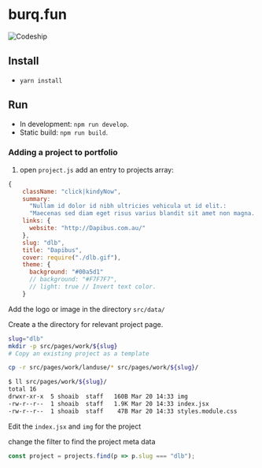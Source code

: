 # burq.fun

![Codeship](https://codeship.com/projects/6f19e9e0-16a4-0134-caf4-1e201d51eca6/status?branch=master)

## Install

- `yarn install`

## Run

- In development: `npm run develop`.
- Static build: `npm run build`.

### Adding a project to portfolio

1. open `project.js`
   add an entry to projects array:

```js
{
    className: "click|kindyNow",
    summary:
      "Nullam id dolor id nibh ultricies vehicula ut id elit.:
      "Maecenas sed diam eget risus varius blandit sit amet non magna. Morbi leo risus, porta ac consectetur ac, vestibulum at eros. Donec sed odio dui. Vestibulum id ligula porta felis euismod semper. Vivamus sagittis lacus vel augue laoreet rutrum faucibus dolor auctor.",
    links: {
      website: "http://Dapibus.com.au/"
    },
    slug: "dlb",
    title: "Dapibus",
    cover: require("./dlb.gif"),
    theme: {
      background: "#00a5d1"
      // background: "#F7F7F7",
      // light: true // Invert text color.
    }
```

Add the logo or image in the directory `src/data/`

Create a the directory for relevant project page.

```bash
slug="dlb"
mkdir -p src/pages/work/${slug}
# Copy an existing project as a template

cp -r src/pages/work/landuse/* src/pages/work/${slug}/

$ ll src/pages/work/${slug}/
total 16
drwxr-xr-x  5 shoaib  staff   160B Mar 20 14:33 img
-rw-r--r--  1 shoaib  staff   1.9K Mar 20 14:33 index.jsx
-rw-r--r--  1 shoaib  staff    47B Mar 20 14:33 styles.module.css
```

Edit the `index.jsx` and `img` for the project

change the filter to find the project meta data

```js
const project = projects.find(p => p.slug === "dlb");
```
